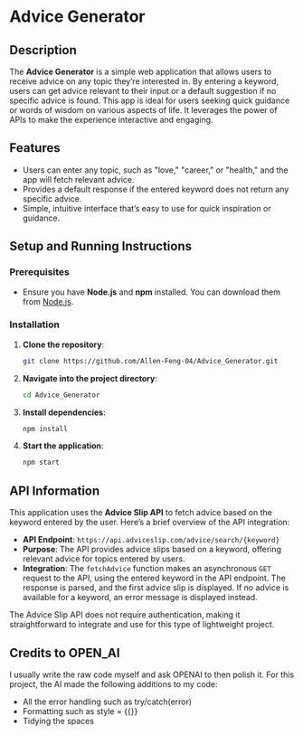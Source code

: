# Advice Generator

## Description

The **Advice Generator** is a simple web application that allows users to receive advice on any topic they’re interested in. By entering a keyword, users can get advice relevant to their input or a default suggestion if no specific advice is found. This app is ideal for users seeking quick guidance or words of wisdom on various aspects of life. It leverages the power of APIs to make the experience interactive and engaging.

## Features

- Users can enter any topic, such as "love," "career," or "health," and the app will fetch relevant advice.
- Provides a default response if the entered keyword does not return any specific advice.
- Simple, intuitive interface that’s easy to use for quick inspiration or guidance.

## Setup and Running Instructions

### Prerequisites

- Ensure you have **Node.js** and **npm** installed. You can download them from [Node.js](https://nodejs.org/).

### Installation

1. **Clone the repository**:
    ```bash
    git clone https://github.com/Allen-Feng-04/Advice_Generator.git
    ```

2. **Navigate into the project directory**:
    ```bash
    cd Advice_Generator
    ```

3. **Install dependencies**:
    ```bash
    npm install
    ```

4. **Start the application**:
    ```bash
    npm start
    ```

## API Information

This application uses the **Advice Slip API** to fetch advice based on the keyword entered by the user. Here’s a brief overview of the API integration:

- **API Endpoint**: `https://api.adviceslip.com/advice/search/{keyword}`
- **Purpose**: The API provides advice slips based on a keyword, offering relevant advice for topics entered by users.
- **Integration**: The `fetchAdvice` function makes an asynchronous `GET` request to the API, using the entered keyword in the API endpoint. The response is parsed, and the first advice slip is displayed. If no advice is available for a keyword, an error message is displayed instead.

The Advice Slip API does not require authentication, making it straightforward to integrate and use for this type of lightweight project.

## Credits to OPEN_AI

I usually write the raw code myself and ask OPENAI to then polish it.
For this project, the AI made the following additions to my code:

- All the error handling such as try/catch(error)
- Formatting such as style = {{}}
- Tidying the spaces
